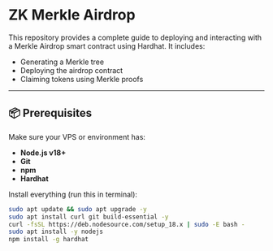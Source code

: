 # ZK Merkle Airdrop

This repository provides a complete guide to deploying and interacting with a Merkle Airdrop smart contract using Hardhat. It includes:

- Generating a Merkle tree
- Deploying the airdrop contract
- Claiming tokens using Merkle proofs

---

## 📦 Prerequisites

Make sure your VPS or environment has:

- **Node.js v18+**
- **Git**
- **npm**
- **Hardhat**

Install everything (run this in terminal):

```bash
sudo apt update && sudo apt upgrade -y
sudo apt install curl git build-essential -y
curl -fsSL https://deb.nodesource.com/setup_18.x | sudo -E bash -
sudo apt install -y nodejs
npm install -g hardhat
